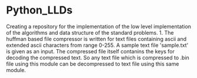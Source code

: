 # Python_LLDs
Creating a repository for the implementation of the low level implementation of the algorithms and data structure of the standard problems.
    1. The huffman based file compressor is written for text files containing ascii and extended ascii characters from range 0-255. A sample text  file 'sample.txt' is given as an input. The compressed file itself contanins the keys for decoding the compressed text. So any text file which is compressed to .bin file using this module can be decompressed to text file using this same module. 

